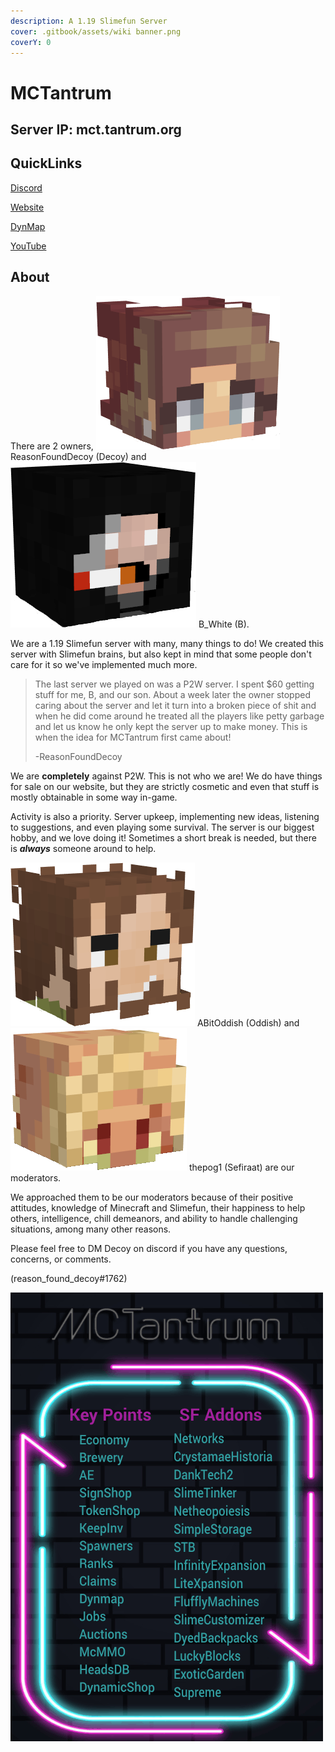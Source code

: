 ```yaml
---
description: A 1.19 Slimefun Server
cover: .gitbook/assets/wiki banner.png
coverY: 0
---
```


# MCTantrum

## Server IP: mct.tantrum.org

## QuickLinks

[Discord](https://discord.gg/GE8ngvwU6p)

[Website](https://mct.enjin.com/)

[DynMap](http://mct.tantrum.org:25501/)

[YouTube](https://www.youtube.com/channel/UCSufovTKvIoNjQHVOjXMt6g/featured)

## About

There are 2 owners, <img src=".gitbook/assets/ReasonFoundDecoy.png" alt="" data-size="line"> ReasonFoundDecoy (Decoy) and <img src=".gitbook/assets/B_White.png" alt="" data-size="line"> B\_White (B).

We are a 1.19 Slimefun server with many, many things to do! We created this server with Slimefun brains, but also kept in mind that some people don't care for it so we've implemented much more.

> The last server we played on was a P2W server. I spent $60 getting stuff for me, B, and our son. About a week later the owner stopped caring about the server and let it turn into a broken piece of shit and when he did come around he treated all the players like petty garbage and let us know he only kept the server up to make money. This is when the idea for MCTantrum first came about!
>
> \-ReasonFoundDecoy

We are **completely** against P2W. This is not who we are! We do have things for sale on our website, but they are strictly cosmetic and even that stuff is mostly obtainable in some way in-game.

Activity is also a priority. Server upkeep, implementing new ideas, listening to suggestions, and even playing some survival. The server is our biggest hobby, and we love doing it! Sometimes a short break is needed, but there is _**always**_ someone around to help.

<img src=".gitbook/assets/ABitOddish.png" alt="" data-size="line"> ABitOddish (Oddish) and <img src=".gitbook/assets/thepog1.png" alt="" data-size="line"> thepog1 (Sefiraat) are our moderators.

We approached them to be our moderators because of their positive attitudes, knowledge of Minecraft and Slimefun, their happiness to help others, intelligence, chill demeanors, and ability to handle challenging situations, among many other reasons.

Please feel free to DM Decoy on discord if you have any questions, concerns, or comments.

(reason\_found\_decoy#1762)

![](.gitbook/assets/advert.gif)
